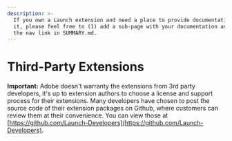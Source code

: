 ```yaml
---
description: >-
  If you own a Launch extension and need a place to provide documentation for
  it, please feel free to (1) add a sub-page with your documentation and (2) add
  the nav link in SUMMARY.md.
---
```


# Third-Party Extensions

**Important:** Adobe doesn't warranty the extensions from 3rd party developers, it's up to extension authors to choose a license and support process for their extensions. Many developers have chosen to post the source code of their extension packages on Github, where customers can review them at their convenience. You can view those at [https://github.com/Launch-Developers](https://github.com/Launch-Developers).

